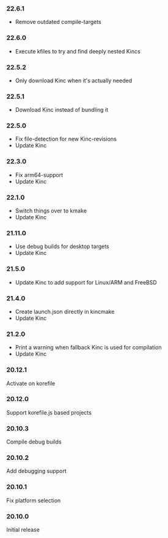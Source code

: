 ### 22.6.1

* Remove outdated compile-targets

### 22.6.0

* Execute kfiles to try and find deeply nested Kincs

### 22.5.2

* Only download Kinc when it's actually needed

### 22.5.1

* Download Kinc instead of bundling it

### 22.5.0

* Fix file-detection for new Kinc-revisions
* Update Kinc

### 22.3.0

* Fix arm64-support
* Update Kinc

### 22.1.0

* Switch things over to kmake
* Update Kinc

### 21.11.0

* Use debug builds for desktop targets
* Update Kinc

### 21.5.0

* Update Kinc to add support for Linux/ARM and FreeBSD

### 21.4.0

* Create launch.json directly in kincmake
* Update Kinc

### 21.2.0

* Print a warning when fallback Kinc is used for compilation
* Update Kinc

### 20.12.1

Activate on korefile

### 20.12.0

Support korefile.js based projects

### 20.10.3

Compile debug builds

### 20.10.2

Add debugging support

### 20.10.1

Fix platform selection

### 20.10.0

Initial release
